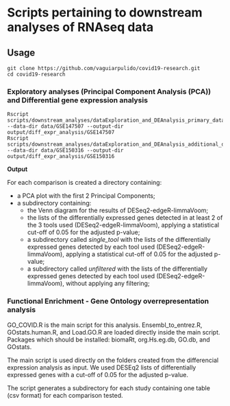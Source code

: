 # Scripts pertaining to downstream analyses of RNAseq data


## Usage
```
git clone https://github.com/vaguiarpulido/covid19-research.git
cd covid19-research
```

### Exploratory analyses (Principal Component Analysis (PCA)) and Differential gene expression analysis

```
Rscript scripts/downstream_analyses/dataExploration_and_DEAnalysis_primary_dataset.R --data-dir data/GSE147507 --output-dir output/diff_expr_analysis/GSE147507
Rscript scripts/downstream_analyses/dataExploration_and_DEAnalysis_additional_dataset.R --data-dir data/GSE150316 --output-dir output/diff_expr_analysis/GSE150316
```

**Output**

For each comparison is created a directory containing:
- a PCA plot with the first 2 Principal Components;
- a subdirectory containing:
  - the Venn diagram for the results of DESeq2-edgeR-limmaVoom;
  - the lists of the differentially expressed genes detected in at least 2 of the 3 tools used (DESeq2-edgeR-limmaVoom), applying a statistical cut-off of 0.05 for the adjusted p-value;
  - a subdirectory called *single_tool* with the lists of the differentially expressed genes detected by each tool used (DESeq2-edgeR-limmaVoom), applying a statistical cut-off of 0.05 for the adjusted p-value;
  - a subdirectory called *unfiltered* with the lists of the differentially expressed genes detected by each tool used (DESeq2-edgeR-limmaVoom), without applying any filtering;


### Functional Enrichment - Gene Ontology overrepresentation analysis

GO_COVID.R is the main script for this analysis. 
Ensembl_to_entrez.R, GOstats.human.R, and Load.GO.R are loaded directly inside the main script.
Packages which should be installed: biomaRt, org.Hs.eg.db, GO.db, and GOstats.

The main script is used directly on the folders created from the differencial expression analysis as input. We used DESEq2 lists of differentially expressed genes with a cut-off of 0.05 for the adjusted p-value.

The script generates a subdirectory for each study containing one table (csv format) for each comparison tested.
 
